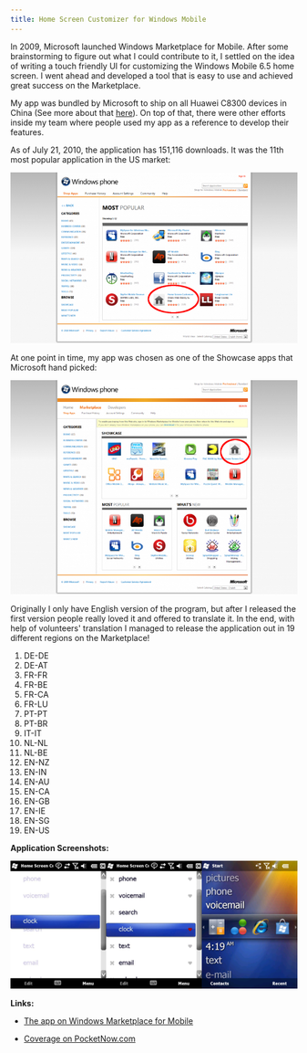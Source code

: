 ```yaml
---
title: Home Screen Customizer for Windows Mobile
---
```

In 2009, Microsoft launched Windows Marketplace for Mobile. After some
brainstorming to figure out what I could contribute to it, I settled on the
idea of writing a touch friendly UI for customizing the Windows Mobile 6.5 home
screen. I went ahead and developed a tool that is easy to use and achieved
great success on the Marketplace.

My app was bundled by Microsoft to ship on all Huawei C8300 devices in China
(See more about that [here][1]). On top of that, there were other efforts
inside my team where people used my app as a reference to develop their
features.

As of July 21, 2010, the application has 151,116 downloads. It was the 11th
most popular application in the US market:

[![](/images/Most-Popular-US-Feb-24-2010-800x475.png)](/images/Most-Popular-US-Feb-24-2010.png)

At one point in time, my app was chosen as one of the Showcase apps that
Microsoft hand picked:

[![](/images/Showcase-800x595.png)](/images/Showcase.png)

Originally I only have English version of the program, but after I released the
first version people really loved it and offered to translate it. In the end,
with help of volunteers' translation I managed to release the application out
in 19 different regions on the Marketplace!

1. DE-DE
1. DE-AT
1. FR-FR
1. FR-BE
1. FR-CA
1. FR-LU
1. PT-PT
1. PT-BR
1. IT-IT
1. NL-NL
1. NL-BE
1. EN-NZ
1. EN-IN
1. EN-AU
1. EN-CA
1. EN-GB
1. EN-IE
1. EN-SG
1. EN-US

**Application Screenshots:**

![](/images/screenshotsp.png)

**Links:**
	
- [The app on Windows Marketplace for Mobile][2]
- [Coverage on PocketNow.com][3]


  [1]: /2011/03/27/home-screen-customizer-found-on-microsoft-china/
  [2]: http://marketplace.windowsphone.com/details.aspx?appId=da4e3a1c-f15e-4b6d-ac1e-0dd6855ffb61
  [3]: http://pocketnow.com/tweaks-hacks/i-want-my-recent-programs
